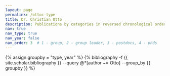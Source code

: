 ```yaml
---
layout: page
permalink: /ottoc-type
title: Dr. Christian Otto
description: Publications by categories in reversed chronological order. Generated by jekyll-scholar.
nav: true
nav_type: true
nav_year: false
nav_order: 3  # 1 - group, 2 - group leader, 3 - postdocs, 4 - phds
---
```


<!-- _pages/ottoc-type.md -->
<div class="publications">

{% assign groupby = "type, year" %}
{% bibliography -f {{ site.scholar.bibliography }} --query @*[author ~= Otto] --group_by {{ groupby }} %}

</div>
